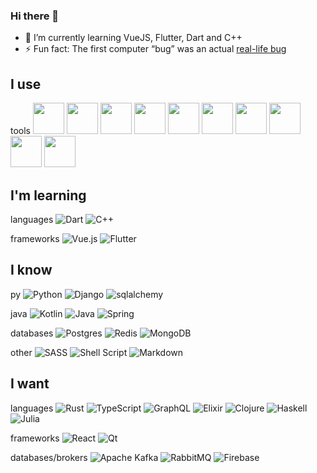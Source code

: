 ### Hi there 👋

- 🌱 I’m currently learning VueJS, Flutter, Dart and C++
- ⚡ Fun fact: The first computer “bug” was an actual [real-life bug](https://www.globalapptesting.com/blog/the-worlds-first-computer-bug-global-app-testing)

<!---
[![Top Langs](https://github-readme-stats.vercel.app/api/top-langs/?username=vyach-vasiliev&layout=compact&langs_count=10&hide=php,apacheconf,html,css)](https://github.com/anuraghazra/github-readme-stats)

<p align="left"> <a href="https://www.cprogramming.com/" target="_blank"> <img src="https://devicons.github.io/devicon/devicon.git/icons/c/c-original.svg" alt="c" width="40" height="40"/> </a> <a href="https://www.w3schools.com/cpp/" target="_blank"> <img src="https://devicons.github.io/devicon/devicon.git/icons/cplusplus/cplusplus-original.svg" alt="cplusplus" width="40" height="40"/> </a> <a href="https://www.w3schools.com/css/" target="_blank"> <img src="https://devicons.github.io/devicon/devicon.git/icons/css3/css3-original-wordmark.svg" alt="css3" width="40" height="40"/> </a> <a href="https://www.figma.com/" target="_blank"> <img src="https://www.vectorlogo.zone/logos/figma/figma-icon.svg" alt="figma" width="40" height="40"/> </a> <a href="https://flutter.dev" target="_blank"> <img src="https://www.vectorlogo.zone/logos/flutterio/flutterio-icon.svg" alt="flutter" width="40" height="40"/> </a> <a href="https://git-scm.com/" target="_blank"> <img src="https://www.vectorlogo.zone/logos/git-scm/git-scm-icon.svg" alt="git" width="40" height="40"/> </a> <a href="https://www.w3.org/html/" target="_blank"> <img src="https://devicons.github.io/devicon/devicon.git/icons/html5/html5-original-wordmark.svg" alt="html5" width="40" height="40"/> </a> <a href="https://www.linux.org/" target="_blank"> <img src="https://devicons.github.io/devicon/devicon.git/icons/linux/linux-original.svg" alt="linux" width="40" height="40"/> </a> <a href="https://www.photoshop.com/en" target="_blank"> <img src="https://devicons.github.io/devicon/devicon.git/icons/photoshop/photoshop-plain.svg" alt="photoshop" width="40" height="40"/> </a> <a href="https://www.python.org" target="_blank"> <img src="https://devicons.github.io/devicon/devicon.git/icons/python/python-original.svg" alt="python" width="40" height="40"/> </a> </p>
-->


I use
--
tools
<img height="50" src="https://cdn.jsdelivr.net/gh/devicons/devicon/icons/jetbrains/jetbrains-original.svg" />
<img height="50" src="https://cdn.jsdelivr.net/gh/devicons/devicon/icons/vscode/vscode-original-wordmark.svg" />
<img height="50" src="https://cdn.jsdelivr.net/gh/devicons/devicon/icons/visualstudio/visualstudio-plain.svg" />
<img height="50" src="https://cdn.jsdelivr.net/gh/devicons/devicon/icons/androidstudio/androidstudio-original.svg" />
<img height="50" src="https://cdn.jsdelivr.net/gh/devicons/devicon/icons/gradle/gradle-plain.svg" />
<img height="50" src="https://cdn.jsdelivr.net/gh/devicons/devicon/icons/nodejs/nodejs-original.svg" />
<img height="50" src="https://cdn.jsdelivr.net/gh/devicons/devicon/icons/ansible/ansible-original-wordmark.svg" />
<img height="50" src="https://cdn.jsdelivr.net/gh/devicons/devicon/icons/docker/docker-original.svg" />
<img height="50" src="https://cdn.jsdelivr.net/gh/devicons/devicon/icons/photoshop/photoshop-plain.svg" />
<img height="50" src="https://cdn.jsdelivr.net/gh/devicons/devicon/icons/illustrator/illustrator-plain.svg" />


I'm learning
--
languages
![Dart](https://img.shields.io/badge/dart-%230288d1.svg?logo=dart&logoColor=white)
![C++](https://img.shields.io/badge/c++-%2300599C.svg?logo=cplusplus&logoColor=white)

<!---
<img height="64" src="https://cdn.jsdelivr.net/gh/devicons/devicon/icons/dart/dart-original-wordmark.svg" />
<img height="64" src="https://cdn.jsdelivr.net/gh/devicons/devicon/icons/cplusplus/cplusplus-original.svg" />
-->

frameworks
![Vue.js](https://img.shields.io/badge/vuejs-%2335495e.svg?logo=vuedotjs&logoColor=%234FC08D)
![Flutter](https://img.shields.io/badge/Flutter-%234fc3f7.svg?logo=Flutter&logoColor=white)

<!---
<img height="64" src="https://cdn.jsdelivr.net/gh/devicons/devicon/icons/vuejs/vuejs-original-wordmark.svg
<img height="64" src="https://cdn.jsdelivr.net/gh/devicons/devicon/icons/flutter/flutter-original.svg" />" />
-->
    

I know
--
py
![Python](https://img.shields.io/badge/python-3670A0?logo=python&logoColor=ffdd54)
![Django](https://img.shields.io/badge/django-%23092E20.svg?logo=django&logoColor=white)
![sqlalchemy](https://img.shields.io/badge/sqlalchemy-dd2c00?logoColor=white)

<!--
<img height="64" src="https://cdn.jsdelivr.net/gh/devicons/devicon/icons/python/python-original.svg" />
<img height="64" src="https://cdn.jsdelivr.net/gh/devicons/devicon/icons/django/django-plain.svg" />
<img height="64" src="https://cdn.jsdelivr.net/gh/devicons/devicon/icons/sqlalchemy/sqlalchemy-original-wordmark.svg" />
-->

java
![Kotlin](https://img.shields.io/badge/kotlin-%23512da8.svg?logo=kotlin&logoColor=white)
![Java](https://img.shields.io/badge/java-%23ED8B00.svg?logo=java&logoColor=white)
![Spring](https://img.shields.io/badge/spring-%236DB33F.svg?logo=spring&logoColor=white)

<!--
<img height="64" src="https://cdn.jsdelivr.net/gh/devicons/devicon/icons/java/java-original.svg" />
<img height="64" src="https://cdn.jsdelivr.net/gh/devicons/devicon/icons/spring/spring-plain-wordmark.svg" />
<img height="64" src="https://cdn.jsdelivr.net/gh/devicons/devicon/icons/mongodb/mongodb-original-wordmark.svg" />
-->

databases
![Postgres](https://img.shields.io/badge/postgres-%23316192.svg?logo=postgresql&logoColor=white)
![Redis](https://img.shields.io/badge/redis-%23f44336.svg?logo=redis&logoColor=white)
![MongoDB](https://img.shields.io/badge/MongoDB-%234ea94b.svg?logo=mongodb&logoColor=white)

<!--
<img height="64" src="https://cdn.jsdelivr.net/gh/devicons/devicon/icons/postgresql/postgresql-original.svg" />
<img height="64" src="https://cdn.jsdelivr.net/gh/devicons/devicon/icons/redis/redis-plain-wordmark.svg" />
-->

other
![SASS](https://img.shields.io/badge/SASS-hotpink.svg?logo=SASS&logoColor=white)
![Shell Script](https://img.shields.io/badge/bash-%23455a64.svg?logo=gnu-bash&logoColor=white)
![Markdown](https://img.shields.io/badge/markdown-%23000000.svg?logo=markdown&logoColor=white)


<!---
<img height="64" src="https://cdn.jsdelivr.net/gh/devicons/devicon/icons/bash/bash-original.svg" />
<img height="64" src="https://cdn.jsdelivr.net/gh/devicons/devicon/icons/sass/sass-original.svg" />
<img height="64" src="https://cdn.jsdelivr.net/gh/devicons/devicon/icons/markdown/markdown-original.svg" />
-->


I want
--

languages
![Rust](https://img.shields.io/badge/Rust-%233e2723.svg?logo=rust&logoColor=white)
![TypeScript](https://img.shields.io/badge/TypeScript-%23007ACC.svg?logo=typescript&logoColor=white)
![GraphQL](https://img.shields.io/badge/-GraphQL-E10098?logo=graphql&logoColor=white)
![Elixir](https://img.shields.io/badge/Elixir-%234B275F?logo=elixir&logoColor=white)
![Clojure](https://img.shields.io/badge/Clojure-%231572B6?logo=Clojure&logoColor=white)
![Haskell](https://img.shields.io/badge/Haskell-5e5086?logo=haskell&logoColor=white)
![Julia](https://img.shields.io/badge/-Julia-9558B2?logo=julia&logoColor=white)

<!---
<img height="64" src="https://cdn.jsdelivr.net/gh/devicons/devicon/icons/rust/rust-plain.svg" />
<img height="64" src="https://cdn.jsdelivr.net/gh/devicons/devicon/icons/typescript/typescript-original.svg" />
<img height="64" src="https://cdn.jsdelivr.net/gh/devicons/devicon/icons/graphql/graphql-plain-wordmark.svg" />
<img height="64" src="https://cdn.jsdelivr.net/gh/devicons/devicon/icons/elixir/elixir-original-wordmark.svg" />
<img height="64" src="https://cdn.jsdelivr.net/gh/devicons/devicon/icons/clojure/clojure-original.svg" />
<img height="64" src="https://cdn.jsdelivr.net/gh/devicons/devicon/icons/haskell/haskell-original-wordmark.svg" />
<img height="64" src="https://cdn.jsdelivr.net/gh/devicons/devicon/icons/julia/julia-plain-wordmark.svg" />
-->

frameworks
![React](https://img.shields.io/badge/React-%23424242.svg?logo=react&logoColor=%2361DAFB)
![Qt](https://img.shields.io/badge/Qt-%2300c853.svg?logo=Qt&logoColor=white)

<!---
<img height="64" src="https://cdn.jsdelivr.net/gh/devicons/devicon/icons/react/react-original-wordmark.svg" />
<img height="64" src="https://cdn.jsdelivr.net/gh/devicons/devicon/icons/qt/qt-original.svg" />
-->

databases/brokers
![Apache Kafka](https://img.shields.io/badge/Kafka-000?logo=apachekafka)
![RabbitMQ](https://img.shields.io/badge/Rabbitmq-FF6600?logo=rabbitmq&logoColor=white)
![Firebase](https://img.shields.io/badge/firebase-%23039BE5.svg?logo=firebase)


